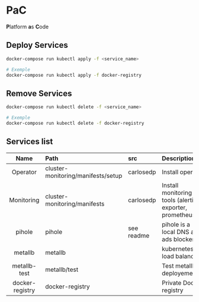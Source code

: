 # PaC

**P**latform **a**s **C**ode

## Deploy Services

``` bash
docker-compose run kubectl apply -f <service_name>

# Exemple
docker-compose run kubectl apply -f docker-registry
``` 

## Remove Services

``` bash
docker-compose run kubectl delete -f <service_name>

# Exemple
docker-compose run kubectl delete -f docker-registry
``` 

## Services list

Name            | Path                               | src        | Description            
:--------:      |:---                                |:---        | :---
Operator        | cluster-monitoring/manifests/setup | carlosedp  | Install operator <TBD>
Monitoring      | cluster-monitoring/manifests       | carlosedp  | Install monitoring tools (alerting, exporter, prometheus,...)
pihole          | pihole                             | see readme | pihole is a local DNS and ads blocker
metallb         | metallb                            |            | kubernetes load balancer
metallb-test    | metallb/test                       |            | Test metallb deployement
docker-registry | docker-registry                    |            | Private Docker registry  




